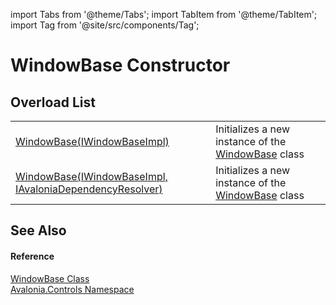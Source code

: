 import Tabs from '@theme/Tabs'; 
import TabItem from '@theme/TabItem'; 
import Tag from '@site/src/components/Tag'; 

# WindowBase Constructor


## Overload List
<table>
<tr>
<td><a href="M_Avalonia_Controls_WindowBase__ctor_1">WindowBase(IWindowBaseImpl)</a></td>
<td>Initializes a new instance of the <a href="T_Avalonia_Controls_WindowBase">WindowBase</a> class</td>
</tr>
<tr>
<td><a href="M_Avalonia_Controls_WindowBase__ctor">WindowBase(IWindowBaseImpl, IAvaloniaDependencyResolver)</a></td>
<td>Initializes a new instance of the <a href="T_Avalonia_Controls_WindowBase">WindowBase</a> class</td>
</tr>
</table>

## See Also


#### Reference
<a href="T_Avalonia_Controls_WindowBase">WindowBase Class</a>  
<a href="N_Avalonia_Controls">Avalonia.Controls Namespace</a>  

